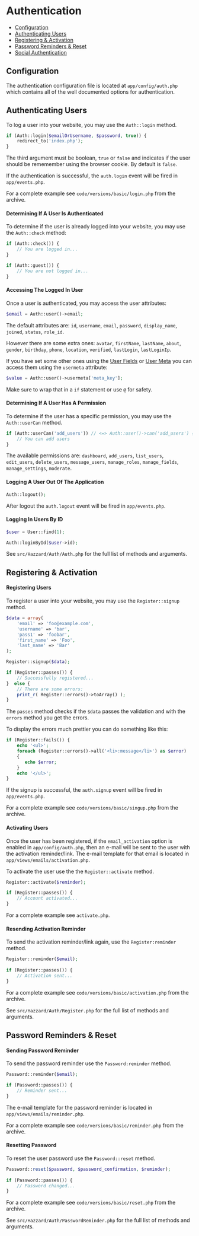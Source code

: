 # Authentication

- [Configuration](#configuration)
- [Authenticating Users](#authenticating-users)
- [Registering & Activation](#registering-&-activation)
- [Password Reminders & Reset](#password-reminders-&-reset)
- [Social Authentication](social-auth.md)

## Configuration

The authentication configuration file is located at `app/config/auth.php` which contains all of the well documented options for authentication.

## Authenticating Users

To log a user into your website, you may use the `Auth::login` method.

```php
if (Auth::login($emailOrUsername, $password, true)) {
    redirect_to('index.php');
}
```

The third argument must be boolean, `true` or `false` and indicates if the user should be rememember using the browser cookie. By default is `false`.

If the authentication is successful, the `auth.login` event will be fired in `app/events.php`.

For a complete example see `code/versions/basic/login.php` from the archive.

#### Determining If A User Is Authenticated

To determine if the user is already logged into your website, you may use the `Auth::check` method:

```php
if (Auth::check()) {
    // You are logged in...
}

if (Auth::guest()) {
    // You are not logged in...
}
```

#### Accessing The Logged In User

Once a user is authenticated, you may access the user attributes:

```php
$email = Auth::user()->email;
```

The default attributes are: `id`, `username`, `email`, `password`, `display_name`, `joined`, `status`, `role_id`. 

However there are some extra ones: `avatar`, `firstName`, `lastName`, `about`, `gender`, `birthday`, `phone`, `location`, `verified`, `lastLogin`, `lastLoginIp`.

If you have set some other ones using the [User Fields](userfields.md) or [User Meta](usermeta.md) you can access them using the `usermeta` attribute:

```php
$value = Auth::user()->usermeta['meta_key'];
```

Make sure to wrap that in a `if` statement or use `@` for safety.

#### Determining If A User Has A Permission

To determine if the user has a specific permission, you may use the `Auth::userCan` method.

```php
if (Auth::userCan('add_users')) // <=> Auth::user()->can('add_users') {
    // You can add users
}
```

The available permissions are: `dashboard`, `add_users`, `list_users`, `edit_users`, `delete_users`, `message_users`, `manage_roles`, `manage_fields`, `manage_settings`, `moderate`.

#### Logging A User Out Of The Application

```php
Auth::logout();
```

After logout the `auth.logout` event will be fired in `app/events.php`.

#### Logging In Users By ID

```php
$user = User::find(1);

Auth::loginById($user->id);
```

See `src/Hazzard/Auth/Auth.php` for the full list of methods and arguments.

## Registering & Activation

#### Registering Users

To register a user into your website, you may use the `Register::signup` method.

```php    
$data = array(
    'email' => 'foo@example.com', 
    'username' => 'bar', 
    'pass1' => 'foobar',
    'first_name' => 'Foo',
    'last_name' => 'Bar'
);

Register::signup($data);

if (Register::passes()) {
    // Successfully registered...
}  else {
    // There are some errors:
    print_r( Register::errors()->toArray() );
}
```

The `passes` method checks if the `$data` passes the validation and with the `errors` method you get the errors.

To display the errors much prettier you can do something like this:
    
```php
if (Register::fails()) {
    echo '<ul>';
    foreach (Register::errors()->all('<li>:message</li>') as $error) 
    {
       echo $error;
    }
    echo '</ul>';
}
```

If the signup is successful, the `auth.signup` event will be fired in `app/events.php`.

For a complete example see `code/versions/basic/singup.php` from the archive.

#### Activating Users

Once the user has been registered, if the `email_activation` option is enabled in `app/config/auth.php`, then an e-mail will be sent to the user with the activation reminder/link. The e-mail template for that email is located in `app/views/emails/activation.php`.

To activate the user use the the `Register::activate` method. 

```php
Register::activate($reminder);

if (Register::passes()) {
    // Account activated...
}
```

For a complete example see `activate.php`.

#### Resending Activation Reminder

To send the activation reminder/link again, use the `Register:reminder` method.

```php
Register::reminder($email);
                
if (Register::passes()) {
    // Activation sent...
}
```

For a complete example see `code/versions/basic/activation.php` from the archive.

See `src/Hazzard/Auth/Register.php` for the full list of methods and arguments.

## Password Reminders & Reset

#### Sending Password Reminder

To send the password reminder use the `Password:reminder` method.

```php
Password::reminder($email);

if (Password::passes()) {
    // Reminder sent...
}
```

The e-mail template for the password reminder is located in `app/views/emails/reminder.php`.

For a complete example see `code/versions/basic/reminder.php` from the archive.

#### Resetting Password

To reset the user password use the  `Password::reset` method. 

```php
Password::reset($password, $password_confirmation, $reminder);
            
if (Password::passes()) {
    // Password changed...
}
```

For a complete example see `code/versions/basic/reset.php` from the archive.

See `src/Hazzard/Auth/PasswordReminder.php` for the full list of methods and arguments.
